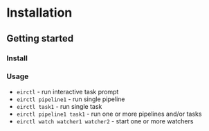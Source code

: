 # Installation

## Getting started

### Install


### Usage

- `eirctl` - run interactive task prompt
- `eirctl pipeline1` - run single pipeline
- `eirctl task1` - run single task
- `eirctl pipeline1 task1` - run one or more pipelines and/or tasks
- `eirctl watch watcher1 watcher2` - start one or more watchers
